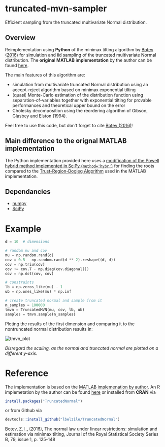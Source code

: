 # truncated-mvn-sampler

Efficient sampling from the truncated multivariate Normal distribution.

## Overview
Reimplementation using **Python** of the minimax tilting algorithm by [Botev (2016)](https://arxiv.org/pdf/1603.04166.pdf) for simulation and iid sampling of the truncated multivariate Normal distribution. The **original MATLAB implementation** by the author can be found [here](https://de.mathworks.com/matlabcentral/fileexchange/53792-truncated-multivariate-normal-generator).

The main features of this algorithm are:

- simulation from multivariate truncated Normal distribution using an accept-reject algorithm based on minimax exponential tilting
- (quasi) Monte-Carlo estimation of the distribution function using separation-of-variables together with exponential tilting for provable performances and theoretical upper bound on the error
- Cholesky decomposition using the reordering algorithm of Gibson, Glasbey and Elston (1994).

Feel free to use this code, but don't forget to cite [Botev (2016)](https://arxiv.org/pdf/1603.04166.pdf)!

## Main difference to the orignal MATLAB implementation
The Python implementation provided here uses a [modification of the Powell hybrid method implemented in SciPy (`method='hybr'`)](https://docs.scipy.org/doc/scipy/reference/generated/scipy.optimize.root.html#r9d4d7396324b-1) for finding the roots compared to the [Trust-Region-Dogleg Algorithm](https://de.mathworks.com/help/optim/ug/equation-solving-algorithms.html#f51887) used in the MATLAB implementation.


## Dependancies
- [numpy](https://numpy.org)
- [SciPy](https://docs.scipy.org/doc/scipy/index.html)

# Example
```python
d = 10  # dimensions

# random mu and cov
mu = np.random.rand(d)
cov = 0.5 - np.random.rand(d ** 2).reshape((d, d))
cov = np.triu(cov)
cov += cov.T - np.diag(cov.diagonal())
cov = np.dot(cov, cov)

# constraints
lb = np.zeros_like(mu) - 1
ub = np.ones_like(mu) * np.inf

# create truncated normal and sample from it
n_samples = 100000
tmvn = TruncatedMVN(mu, cov, lb, ub)
samples = tmvn.sample(n_samples)
```

Ploting the results of the first dimension and comparing it to the nontruncated normal distribution results in:

![tmvn_plot](https://user-images.githubusercontent.com/49341051/129542882-c83431dc-f47e-4a8d-bef8-f236e471c9f1.png)

*Disregard the scaling, as the normal and truncated normal are plotted on a different y-axis.*

# Reference
The implementation is based on the [MATLAB implemenation by author](https://de.mathworks.com/matlabcentral/fileexchange/53792-truncated-multivariate-normal-generator). An R implemetation by the author can be found [here](https://github.com/lbelzile/TruncatedNormal) or installed from **CRAN**  via

```R
install.packages("TruncatedNormal")
``` 

or from Github via

```R
devtools::install_github("lbelzile/TruncatedNormal")
```

Botev, Z. I., (2016), The normal law under linear restrictions: simulation and estimation via minimax tilting,
Journal of the Royal Statistical Society Series B, 79, issue 1, p. 125-148
